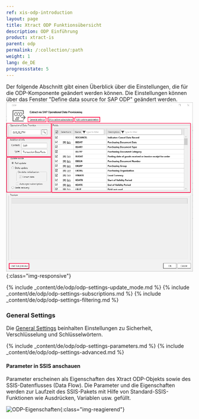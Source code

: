 ```yaml
---
ref: xis-odp-introduction
layout: page
title: Xtract ODP Funktionsübersicht
description: ODP Einführung
product: xtract-is
parent: odp
permalink: /:collection/:path
weight: 1
lang: de_DE
progressstate: 5
---
```


Der folgende Abschnitt gibt einen Überblick über die Einstellungen, die für die ODP-Komponente geändert werden können.
Die Einstellungen können über das Fenster "Define data source for SAP ODP" geändert werden. 
![ODP Component](/img/content/odp/odp_overview.png){:class="img-responsive"}

{% include _content/de/odp/odp-settings-update_mode.md %} 
{% include _content/de/odp/odp-settings-subscriptions.md %} 
{% include _content/de/odp/odp-settings-filtering.md %}

### General Settings
Die [General Settings](../erste-schritte/allgemeine-einstellungen) beinhalten Einstellungen zu Sicherheit, Verschlüsselung und Schlüsselwörtern.

{% include _content/de/odp/odp-settings-parameters.md %}
{% include _content/de/odp/odp-settings-advanced.md %}

#### Parameter in SSIS anschauen
Parameter erscheinen als Eigenschaften des Xtract ODP-Objekts sowie des SSIS-Datenflusses (Data Flow). Die Parameter und die Eigenschaften werden zur Laufzeit des SSIS-Pakets mit Hilfe von Standard-SSIS-Funktionen wie Ausdrücken, Variablen usw. gefüllt. 

![ODP-Eigenschaften](/img/content/xis/odp_parameter.png){:class="img-reagierend"}


